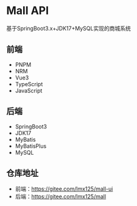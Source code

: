 # Mall API

基于SpringBoot3.x+JDK17+MySQL实现的商城系统

## 前端

- PNPM
- NRM
- Vue3
- TypeScript
- JavaScript

## 后端

- SpringBoot3
- JDK17
- MyBatis
- MyBatisPlus
- MySQL

## 仓库地址

- 前端：https://gitee.com/lmx125/mall-ui
- 后端：https://gitee.com/lmx125/mall
